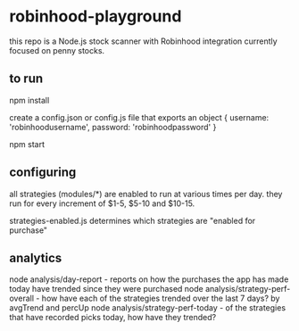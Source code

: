 # robinhood-playground

this repo is a Node.js stock scanner with Robinhood integration currently focused on penny stocks.

## to run

npm install

create a config.json or config.js file that exports an object {
  username: 'robinhoodusername',
  password: 'robinhoodpassword'
}

npm start

## configuring

all strategies (modules/*) are enabled to run at various times per day.  they run for every increment of $1-5, $5-10 and $10-15.

strategies-enabled.js determines which strategies are "enabled for purchase"

## analytics

node analysis/day-report - reports on how the purchases the app has made today have trended since they were purchased
node analysis/strategy-perf-overall - how have each of the strategies trended over the last 7 days?  by avgTrend and percUp
node analysis/strategy-perf-today - of the strategies that have recorded picks today, how have they trended?
